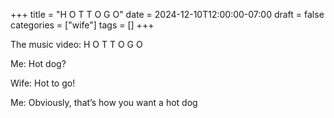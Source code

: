 +++
title = "H O T T O G O"
date = 2024-12-10T12:00:00-07:00
draft = false
categories = ["wife"]
tags = []
+++

The music video: H O T T O G O

Me: Hot dog?

Wife: Hot to go!

Me: Obviously, that’s how you want a hot dog